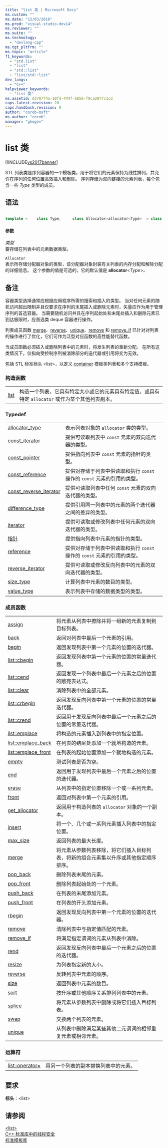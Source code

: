 ```yaml
---
title: "list 类 | Microsoft Docs"
ms.custom: ""
ms.date: "12/03/2016"
ms.prod: "visual-studio-dev14"
ms.reviewer: ""
ms.suite: ""
ms.technology: 
  - "devlang-cpp"
ms.tgt_pltfrm: ""
ms.topic: "article"
f1_keywords: 
  - "std.list"
  - "list"
  - "std::list"
  - "list/std::list"
dev_langs: 
  - "C++"
helpviewer_keywords: 
  - "list 类"
ms.assetid: d3707f4a-10fd-444f-b856-f9ca2077c1cd
caps.latest.revision: 20
caps.handback.revision: 9
author: "corob-msft"
ms.author: "corob"
manager: "ghogen"
---
```

# list 类
[!INCLUDE[vs2017banner](../assembler/inline/includes/vs2017banner.md)]

STL 列表类是序列容器的一个模板类，用于将它们的元素保持为线性排列，并允许在序列的任何位置高效插入和删除。  序列存储为双向链接的元素列表，每个包含一些 *Type* 类型的成员。  
  
## 语法  
  
```cpp  
  
template <    class Type,     class Allocator=allocator<Type>  > class list  
```  
  
#### 参数  
 *类型*  
 要存储在列表中的元素数据类型。  
  
 `Allocator`  
 表示所存储分配器对象的类型，该分配器对象封装有关列表的内存分配和解除分配的详细信息。  这个参数的值是可选的，它的默认值是 **allocator**\<*Type*\>*。*  
  
## 备注  
 容器类型选择通常应根据应用程序所需的搜索和插入的类型。  当对任何元素的随机访问超出限制并且仅要求在序列的末尾插入或删除元素时，矢量应作为用于管理序列的首选容器。  当需要随机访问并且在序列起始处和末尾处插入和删除元素已到达极限时，应首选类 deque 容器进行操作。  
  
 列表成员函数 [merge](../Topic/list::merge.md)、[reverse](../Topic/list::reverse.md)、[unique](../Topic/list::unique.md)、[remove](../Topic/list::remove.md) 和 [remove\_if](../Topic/list::remove_if.md) 已针对对列表的操作进行了优化，它们可作为泛型对应函数的高性能替代函数。  
  
 当成员函数必须插入或删除列表中的元素时，将发生列表的重新分配。  在所有这类情况下，仅指向受控制序列被消除部分的迭代器或引用将变为无效。  
  
 包括 STL 标准标头 \<list\>，以定义 [container](../standard-library/stl-containers.md) 模板类列表和多个支持模板。  
  
### 构造函数  
  
|||  
|-|-|  
|[list](../Topic/list::list.md)|构造一个列表，它具有特定大小或它的元素具有特定值，或具有特定 `allocator` 或作为某个其他列表副本。|  
  
### Typedef  
  
|||  
|-|-|  
|[allocator\_type](../Topic/list::allocator_type.md)|表示列表对象的 `allocator` 类的类型。|  
|[const\_iterator](../Topic/list::const_iterator.md)|提供可读取列表中 `const` 元素的双向迭代器的类型。|  
|[const\_pointer](../Topic/list::const_pointer.md)|提供指向列表中 `const` 元素的指针的类型。|  
|[const\_reference](../Topic/list::const_reference.md)|提供对存储于列表中供读取和执行 `const` 操作的 `const` 元素的引用的类型。|  
|[const\_reverse\_iterator](../Topic/list::const_reverse_iterator.md)|提供可读取列表中任何 `const` 元素的双向迭代器的类型。|  
|[difference\_type](../Topic/list::difference_type.md)|提供引用同一列表中的元素的两个迭代器之间的差异的类型。|  
|[iterator](../Topic/list::iterator.md)|提供可读取或修改列表中任何元素的双向迭代器的类型。|  
|[指针](../Topic/list::pointer.md)|提供指向列表中元素的指针的类型。|  
|[reference](../Topic/list::reference.md)|提供对存储于列表中供读取和执行 `const` 操作的 `const` 元素的引用的类型。|  
|[reverse\_iterator](../Topic/list::reverse_iterator.md)|提供可读取或修改反向列表中的元素的双向迭代器的类型。|  
|[size\_type](../Topic/list::size_type.md)|计算列表中元素的数目的类型。|  
|[value\_type](../Topic/list::value_type.md)|表示列表中存储的数据类型的类型。|  
  
### 成员函数  
  
|||  
|-|-|  
|[assign](../Topic/list::assign.md)|将元素从列表中擦除并将一组新的元素复制到目标列表。|  
|[back](../Topic/list::back.md)|返回对列表中最后一个元素的引用。|  
|[begin](../Topic/list::begin.md)|返回发现列表中第一个元素的位置的迭代器。|  
|[list::cbegin](../Topic/list::cbegin.md)|返回发现列表中第一个元素的位置的常量迭代器。|  
|[list::cend](../Topic/list::cend.md)|返回发现一个列表中最后一个元素之后的位置的敞亮表达式。|  
|[list::clear](../Topic/list::clear.md)|消除列表中的全部元素。|  
|[list::crbegin](../Topic/list::crbegin.md)|返回发现反向列表中第一个元素的位置的常量迭代器。|  
|[list::crend](../Topic/list::crend.md)|返回用于发现反向列表中最后一个元素之后的位置的常量迭代器。|  
|[list::emplace](../Topic/list::emplace.md)|将构造的元素插入到列表中的指定位置。|  
|[list::emplace\_back](../Topic/list::emplace_back.md)|在列表的结尾处添加一个就地构造的元素。|  
|[list::emplace\_front](../Topic/list::emplace_front.md)|在列表的起始位置添加一个就地构造的元素。|  
|[empty](../Topic/list::empty.md)|测试列表是否为空。|  
|[end](../Topic/list::end.md)|返回用于发现列表中最后一个元素之后的位置的迭代器。|  
|[erase](../Topic/list::erase.md)|从列表中的指定位置移除一个或一系列元素。|  
|[front](../Topic/list::front.md)|返回对列表中第一个元素的引用。|  
|[get\_allocator](../Topic/list::get_allocator.md)|返回用于构造列表的 `allocator` 对象的一个副本。|  
|[insert](../Topic/list::insert.md)|将一个、几个或一系列元素插入列表中的指定位置。|  
|[max\_size](../Topic/list::max_size.md)|返回列表的最大长度。|  
|[merge](../Topic/list::merge.md)|将元素从参数列表移除，将它们插入目标列表，将新的组合元素集以升序或其他指定顺序排序。|  
|[pop\_back](../Topic/list::pop_back.md)|删除列表末尾的元素。|  
|[pop\_front](../Topic/list::pop_front.md)|删除列表起始处的一个元素。|  
|[push\_back](../Topic/list::push_back.md)|在列表的末尾添加元素。|  
|[push\_front](../Topic/list::push_front.md)|在列表的开头添加元素。|  
|[rbegin](../Topic/list::rbegin.md)|返回发现反向列表中第一个元素的位置的迭代器。|  
|[remove](../Topic/list::remove.md)|清除列表中与指定值匹配的元素。|  
|[remove\_if](../Topic/list::remove_if.md)|将满足指定谓词的元素从列表中消除。|  
|[rend](../Topic/list::rend.md)|返回发现反向列表中最后一个元素之后的位置的迭代器。|  
|[resize](../Topic/list::resize.md)|为列表指定新的大小。|  
|[reverse](../Topic/list::reverse.md)|反转列表中元素的顺序。|  
|[size](../Topic/list::size.md)|返回列表中元素的数目。|  
|[sort](../Topic/list::sort.md)|按升序或其他顺序关系排列列表中的元素。|  
|[splice](../Topic/list::splice.md)|将元素从参数列表中删除或将它们插入目标列表。|  
|[swap](../Topic/list::swap.md)|交换两个列表的元素。|  
|[unique](../Topic/list::unique.md)|从列表中删除满足某些其他二元谓词的相邻重复元素或相邻元素。|  
  
### 运算符  
  
|||  
|-|-|  
|[list::operator\=](../Topic/list::operator=.md)|用另一个列表的副本替换列表中的元素。|  
  
## 要求  
 **标头**：\<list\>  
  
## 请参阅  
 [\<list\>](../standard-library/list.md)   
 [C\+\+ 标准库中的线程安全](../standard-library/thread-safety-in-the-cpp-standard-library.md)   
 [标准模板库](../misc/standard-template-library.md)